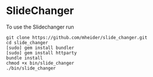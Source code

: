 # SlideChanger
To use the Slidechanger run 
```
git clone https://github.com/mheider/slide_changer.git
cd slide_changer
[sudo] gem install bundler
[sudo] gem install httparty
bundle install
chmod +x bin/slide_changer
./bin/slide_changer
```
